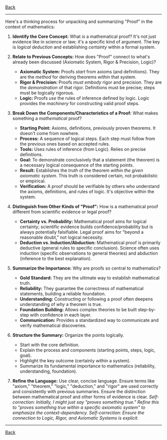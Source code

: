 [Back](README.md)

---

Here's a thinking process for unpacking and summarizing "Proof" in the context of mathematics:

1.  **Identify the Core Concept:** What *is* a mathematical proof? It's not just evidence like in science or law; it's a specific kind of argument. The key is *logical deduction* and establishing *certainty* within a formal system.

2.  **Relate to Previous Concepts:** How does "Proof" connect to what's already been discussed (Axiomatic System, Rigor & Precision, Logic)?
    *   **Axiomatic System:** Proofs *start* from axioms (and definitions). They are the *method* for deriving theorems *within* that system.
    *   **Rigor & Precision:** Proofs *must embody* rigor and precision. They are the *demonstration* of that rigor. Definitions must be precise; steps must be logically rigorous.
    *   **Logic:** Proofs *use* the rules of inference defined by logic. Logic provides the *machinery* for constructing valid proof steps.

3.  **Break Down the Components/Characteristics of a Proof:** What makes something a *mathematical* proof?
    *   **Starting Point:** Axioms, definitions, previously proven theorems. It doesn't come from nowhere.
    *   **Process:** A sequence of logical steps. Each step must follow from the previous ones based on accepted rules.
    *   **Tools:** Uses rules of inference (from Logic). Relies on precise definitions.
    *   **Goal:** To demonstrate conclusively that a statement (the theorem) is a necessary logical consequence of the starting points.
    *   **Result:** Establishes the *truth* of the theorem *within the given axiomatic system*. This truth is considered certain, not probabilistic or empirical.
    *   **Verification:** A proof should be verifiable by others who understand the axioms, definitions, and rules of logic. It's objective within the system.

4.  **Distinguish from Other Kinds of "Proof":** How is a mathematical proof different from scientific evidence or legal proof?
    *   **Certainty vs. Probability:** Mathematical proof aims for logical certainty; scientific evidence builds confidence/probability but is always potentially falsifiable. Legal proof aims for "beyond a reasonable doubt," not logical necessity.
    *   **Deduction vs. Induction/Abduction:** Mathematical proof is primarily deductive (general rules to specific conclusion). Science often uses induction (specific observations to general theories) and abduction (inference to the best explanation).

5.  **Summarize the Importance:** Why are proofs so central to mathematics?
    *   **Gold Standard:** They are the ultimate way to establish mathematical truth.
    *   **Reliability:** They guarantee the correctness of mathematical statements, building a reliable foundation.
    *   **Understanding:** Constructing or following a proof often deepens understanding of *why* a theorem is true.
    *   **Foundation Building:** Allows complex theories to be built step-by-step with confidence in each layer.
    *   **Communication:** Provides a standardized way to communicate and verify mathematical discoveries.

6.  **Structure the Summary:** Organize the points logically.
    *   Start with the core definition.
    *   Explain the process and components (starting points, steps, logic, goal).
    *   Highlight the key outcome (certainty within a system).
    *   Summarize its fundamental importance to mathematics (reliability, understanding, foundation).

7.  **Refine the Language:** Use clear, concise language. Ensure terms like "axiom," "theorem," "logic," "deduction," and "rigor" are used correctly and consistently with previous summaries. Ensure the distinction between mathematical proof and other forms of evidence is clear. *Self-correction: Initially, I might just say "proves something true." Refine this to "proves something true *within a specific axiomatic system*" to emphasize the context-dependency.* *Self-correction: Ensure the connection to Logic, Rigor, and Axiomatic Systems is explicit.*

---

[Back](README.md)
